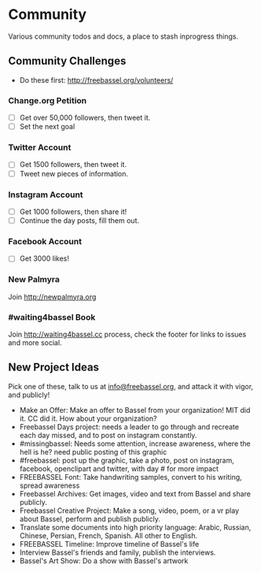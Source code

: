 # Community

Various community todos and docs, a place to stash inprogress things.

## Community Challenges

* Do these first: http://freebassel.org/volunteers/

### Change.org Petition

- [ ] Get over 50,000 followers, then tweet it.
- [ ] Set the next goal

### Twitter Account

- [ ] Get 1500 followers, then tweet it.
- [ ] Tweet new pieces of information.

### Instagram Account

- [ ] Get 1000 followers, then share it!
- [ ] Continue the day posts, fill them out.

### Facebook Account

- [ ] Get 3000 likes!

### New Palmyra

Join http://newpalmyra.org

### #waiting4bassel Book

Join http://waiting4bassel.cc process, check the footer for links to issues and more social.

## New Project Ideas

Pick one of these, talk to us at info@freebassel.org, and attack it with vigor, and publicly!

* Make an Offer: Make an offer to Bassel from your organization! MIT did it. CC did it. How about your organization?
* Freebassel Days project: needs a leader to go through and recreate each day missed, and to post on instagram constantly.
* #missingbassel: Needs some attention, increase awareness, where the hell is he? need public posting of this graphic
* #freebassel: post up the graphic, take a photo, post on instagram, facebook, openclipart and twitter, with day # for more impact
* FREEBASSEL Font: Take handwriting samples, convert to his writing, spread awareness
* Freebassel Archives: Get images, video and text from Bassel and share publicly.
* Freebassel Creative Project: Make a song, video, poem, or a vr play about Bassel, perform and publish publicly.
* Translate some documents into high priority language: Arabic, Russian, Chinese, Persian, French, Spanish. All other to English.
* FREEBASSEL Timeline: Improve timeline of Bassel's life
* Interview Bassel's friends and family, publish the interviews.
* Bassel's Art Show: Do a show with Bassel's artwork



